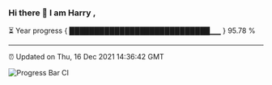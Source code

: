 ### Hi there 👋 I am Harry , 

⏳ Year progress { ████████████████████████████▁▁ } 95.78 %

---

⏰ Updated on Thu, 16 Dec 2021 14:36:42 GMT

![Progress Bar CI](https://github.com/duykhang68/duykhang68/workflows/Progress%20Bar%20CI/badge.svg)
